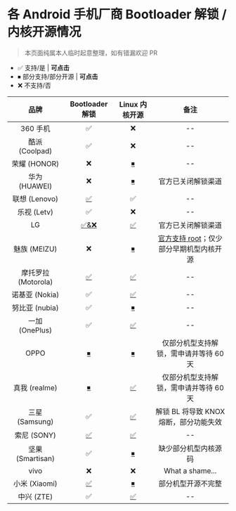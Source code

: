 # 各 Android 手机厂商 Bootloader 解锁 / 内核开源情况

> 本页面纯属本人临时起意整理，如有错漏欢迎 PR

- ✅ 支持/是 | **可点击**
- ⏹ 部分支持/部分开源 | **可点击**
- ❌ 不支持/否

| 品牌 | Bootloader 解锁 | Linux 内核开源 | 备注 |
| :-: | :-: | :-: | :-: |
| 360 手机 | ✅ | ❌ | -- |
| 酷派 (Coolpad) | ✅ | ❌ | -- |
| 荣耀 (HONOR) | ❌ | [⏹](https://www.hihonor.com/global/opensource/) | -- |
| 华为 (HUAWEI) | ❌ | [⏹](https://consumer.huawei.com/en/opensource/) | 官方已关闭解锁渠道 |
| 联想 (Lenovo) | [✅](https://www.zui.com/iunlock) | ✅ | -- |
| 乐视 (Letv) | ✅ | ❌ | -- |
| LG | [✅&❌](https://developer.lge.com/resource/mobile/RetrieveBootloader.dev) | [✅](https://opensource.lge.com/index) | 官方已关闭解锁渠道 |
| 魅族 (MEIZU) | ❌ | [⏹](https://github.com/meizuosc) | [官方支持 root](https://mroot.flyme.cn/)；仅少部分早期机型内核开源 |
| 摩托罗拉 (Motorola) | [✅](https://motorola-global-portal.custhelp.com/app/standalone/bootloader/unlock-your-device-a) | [✅](https://github.com/MotorolaMobilityLLC) | -- |
| 诺基亚 (Nokia) | ✅ | [✅](https://www.nokia.com/phones/en_int/opensource) | -- |
| 努比亚 (nubia) | ✅ | [⏹](https://github.com/ztemt) | -- |
| 一加 (OnePlus) | ✅ | [✅](https://github.com/OnePlusOSS) | -- |
| OPPO | [⏹](https://www.oppo.cn/thread-397164526-1) | [⏹](https://github.com/oppo-source) | 仅部分机型支持解锁，需申请并等待 60 天 |
| 真我 (realme) | [⏹](https://www.realmebbs.com/post-details/1275426081138028544) | [✅](https://github.com/realme-kernel-opensource) | 仅部分机型支持解锁，需申请并等待 60 天 |
| 三星 (Samsung) | ✅ | [✅](https://opensource.samsung.com/main) | 解锁 BL 将导致 KNOX 熔断，部分功能失效 |
| 索尼 (SONY) | [✅](https://developer.sony.com/develop/open-devices/get-started/unlock-bootloader) | [✅](https://github.com/sonyxperiadev/kernel) | -- |
| 坚果 (Smartisan) | ✅ | [⏹](https://github.com/SmartisanTech/SmartisanOS_Kernel_Source) | 缺少部分机型内核源码 |
| vivo | ❌ | ❌ | What a shame... |
| 小米 (Xiaomi) | [✅](https://www.miui.com/unlock/index.html) | [⏹](https://github.com/MiCode) | 部分机型开源不完整 |
| 中兴 (ZTE) | ✅ | [✅](https://opensource.ztedevices.com/) | -- |